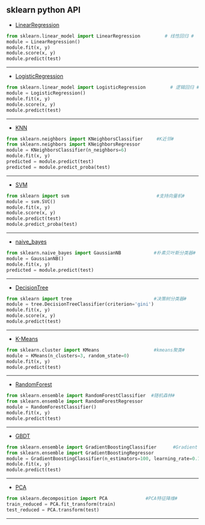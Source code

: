 ## sklearn python API

- [LinearRegression](http://scikit-learn.org/stable/modules/generated/sklearn.linear_model.LinearRegression.html)
```python
from sklearn.linear_model import LinearRegression         # 线性回归 #
module = LinearRegression()
module.fit(x, y)
module.score(x, y)
module.predict(test)
```
***

- [LogisticRegression](http://scikit-learn.org/stable/modules/generated/sklearn.linear_model.LogisticRegression.html)
```python
from sklearn.linear_model import LogisticRegression         # 逻辑回归 #
module = LogisticRegression()
module.fit(x, y)
module.score(x, y)
module.predict(test)
```
***

- [KNN](http://scikit-learn.org/stable/modules/generated/sklearn.neighbors.KNeighborsClassifier.html)
```python
from sklearn.neighbors import KNeighborsClassifier     #K近邻#
from sklearn.neighbors import KNeighborsRegressor
module = KNeighborsClassifier(n_neighbors=6)
module.fit(x, y)
predicted = module.predict(test)
predicted = module.predict_proba(test)
```
***

- [SVM](http://scikit-learn.org/stable/modules/generated/sklearn.svm.SVC.html)
```python
from sklearn import svm                                #支持向量机#
module = svm.SVC()
module.fit(x, y)
module.score(x, y)
module.predict(test)
module.predict_proba(test)
```
***


- [naive_bayes](http://scikit-learn.org/stable/modules/generated/sklearn.naive_bayes.GaussianNB.html)
```python
from sklearn.naive_bayes import GaussianNB            #朴素贝叶斯分类器#
module = GaussianNB()
module.fit(x, y)
predicted = module.predict(test)
```
***

- [DecisionTree](http://scikit-learn.org/stable/modules/generated/sklearn.tree.DecisionTreeClassifier.html)
```python
from sklearn import tree                              #决策树分类器#
module = tree.DecisionTreeClassifier(criterion='gini')
module.fit(x, y)
module.score(x, y)
module.predict(test)
```
***

- [K-Means](http://scikit-learn.org/stable/modules/generated/sklearn.cluster.KMeans.html)
```python
from sklearn.cluster import KMeans                    #kmeans聚类#
module = KMeans(n_clusters=3, random_state=0)
module.fit(x, y)
module.predict(test)
```
***

- [RandomForest](http://scikit-learn.org/stable/modules/generated/sklearn.ensemble.RandomForestClassifier.html)
```python
from sklearn.ensemble import RandomForestClassifier  #随机森林#
from sklearn.ensemble import RandomForestRegressor
module = RandomForestClassifier()
module.fit(x, y)
module.predict(test)
```
***

- [GBDT](http://scikit-learn.org/stable/modules/generated/sklearn.ensemble.GradientBoostingClassifier.html)
```python
from sklearn.ensemble import GradientBoostingClassifier      #Gradient Boosting 和 AdaBoost算法#
from sklearn.ensemble import GradientBoostingRegressor
module = GradientBoostingClassifier(n_estimators=100, learning_rate=0.1, max_depth=1, random_state=0)
module.fit(x, y)
module.predict(test)
```
***

- [PCA](http://scikit-learn.org/stable/modules/generated/sklearn.decomposition.PCA.html)
```python
from sklearn.decomposition import PCA              #PCA特征降维#
train_reduced = PCA.fit_transform(train)
test_reduced = PCA.transform(test)
```
***
